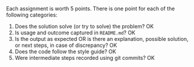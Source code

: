 Each assignment is worth 5 points. There is one point for each of the following categories:


1. Does the solution solve (or try to solve) the problem? OK
2. Is usage and outcome captured in `README.md`? OK
3. Is the output as expected OR is there an explanation, possible solution, or next steps, in case of discrepancy? OK
4. Does the code follow the style guide? OK
5. Were intermediate steps recorded using git commits? OK